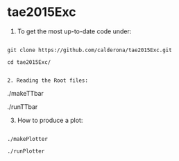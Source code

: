 # tae2015Exc

1. To get the most up-to-date code under: 
~~~~~~~~~~~~~~~~~~~~~~~~~~~~~~~~~~~~~~~~~~~~~~~~~~~~~~~~~~~~~~~~~~~~~~~~~~~~~ 

git clone https://github.com/calderona/tae2015Exc.git 
    
cd tae2015Exc/


2. Reading the Root files: 
~~~~~~~~~~~~~~~~~~~~~~~~~~~~~~~~~~~~~~~~~~~~~~~~~~~~~~~~~~~~~~~~~~~~~~~~~~~~~~~ 

./makeTTbar

./runTTbar


3. How to produce a plot:
~~~~~~~~~~~~~~~~~~~~~~~~~~~~~~~~~~~~~~~~~~~~~~~~~~~~~~~~~~~~~~~~~~~~~~~~~~~~~~ 

./makePlotter

./runPlotter
